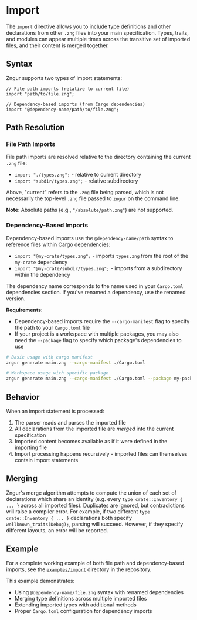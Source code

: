 # Import

The `import` directive allows you to include type definitions and other declarations from other `.zng` files into your main specification. Types, traits, and modules can appear multiple times across the transitive set of imported files, and their content is merged together.

## Syntax

Zngur supports two types of import statements:

```zng
// File path imports (relative to current file)
import "path/to/file.zng";

// Dependency-based imports (from Cargo dependencies)
import "@dependency-name/path/to/file.zng";
```

## Path Resolution

### File Path Imports

File path imports are resolved relative to the directory containing the current `.zng` file:

- `import "./types.zng";` - relative to current directory
- `import "subdir/types.zng";` - relative subdirectory

Above, "current" refers to the `.zng` file being parsed, which is not necessarily the top-level `.zng` file passed to `zngur` on the command line.

**Note**: Absolute paths (e.g., `"/absolute/path.zng"`) are not supported.

### Dependency-Based Imports

Dependency-based imports use the `@dependency-name/path` syntax to reference files within Cargo dependencies:

- `import "@my-crate/types.zng";` - imports `types.zng` from the root of the `my-crate` dependency
- `import "@my-crate/subdir/types.zng";` - imports from a subdirectory within the dependency

The dependency name corresponds to the name used in your `Cargo.toml` dependencies section. If you've renamed a dependency, use the renamed version.

**Requirements**:
- Dependency-based imports require the `--cargo-manifest` flag to specify the path to your `Cargo.toml` file
- If your project is a workspace with multiple packages, you may also need the `--package` flag to specify which package's dependencies to use

```bash
# Basic usage with cargo manifest
zngur generate main.zng --cargo-manifest ./Cargo.toml

# Workspace usage with specific package
zngur generate main.zng --cargo-manifest ./Cargo.toml --package my-package
```

## Behavior

When an import statement is processed:

1. The parser reads and parses the imported file
2. All declarations from the imported file are _merged_ into the current specification
3. Imported content becomes available as if it were defined in the importing file
4. Import processing happens recursively - imported files can themselves contain import statements

## Merging

Zngur's merge algorithm attempts to compute the union of each set of declarations which share an identity (e.g. every `type crate::Inventory { ... }` across all imported files). Duplicates are ignored, but contradictions will raise a compiler error. For example, if two different `type crate::Inventory { ... }` declarations both specify `wellknown_traits(Debug);`, parsing will succeed. However, if they specify different layouts, an error will be reported.

## Example

For a complete working example of both file path and dependency-based imports, see the [`examples/import`](https://github.com/zngur/zngur/tree/main/examples/import) directory in the repository.

This example demonstrates:

- Using `@dependency-name/file.zng` syntax with renamed dependencies
- Merging type definitions across multiple imported files
- Extending imported types with additional methods
- Proper `Cargo.toml` configuration for dependency imports
